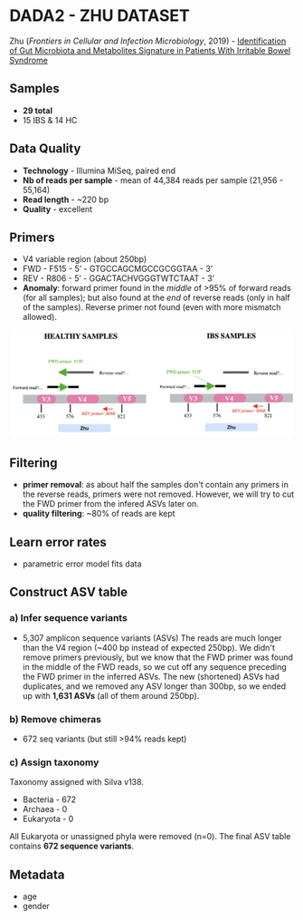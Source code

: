 # DADA2 - ZHU DATASET

Zhu (_Frontiers in Cellular and Infection Microbiology_, 2019) - [Identification of Gut Microbiota and Metabolites Signature in Patients With Irritable Bowel Syndrome][1]

[1]: https://www.frontiersin.org/articles/10.3389/fcimb.2019.00346/full 


## Samples
- **29 total**
- 15 IBS & 14 HC

## Data Quality
- **Technology** - Illumina MiSeq, paired end
- **Nb of reads per sample** - mean of 44,384 reads per sample (21,956 - 55,164)
- **Read length** - ~220 bp
- **Quality** - excellent

## Primers
- V4 variable region (about 250bp)
- FWD - F515 - 5’ - GTGCCAGCMGCCGCGGTAA - 3’
- REV - R806 - 5’ - GGACTACHVGGGTWTCTAAT - 3’
- **Anomaly**: forward primer found in the _middle_ of >95% of forward reads (for all samples); but also found at the _end_ of reverse reads (only in half of the samples). Reverse primer not found (even with more mismatch allowed).

<p align="center">
<img src="./primer_anomaly.png" width="500" title="Primer-Anomaly-Schematic">
</p>


## Filtering
- **primer removal**: as about half the samples don't contain any primers in the reverse reads, primers were not removed. However, we will try to cut the FWD primer from the infered ASVs later on.
- **quality filtering**: \~80% of reads are kept

## Learn error rates
- parametric error model fits data

## Construct ASV table
### a) Infer sequence variants
- 5,307 amplicon sequence variants (ASVs)
The reads are much longer than the V4 region (~400 bp instead of expected 250bp). We didn't remove primers previously, but we know that the FWD primer was found in the middle of the FWD reads, so we cut off any sequence preceding the FWD primer in the inferred ASVs. The new (shortened) ASVs had duplicates, and we removed any ASV longer than 300bp, so we ended up with **1,631 ASVs** (all of them around 250bp).

### b) Remove chimeras
- 672 seq variants (but still >94% reads kept)

### c) Assign taxonomy
Taxonomy assigned with Silva v138.
- Bacteria - 672
- Archaea - 0
- Eukaryota - 0

All Eukaryota or unassigned phyla were removed (n=0). The final ASV table contains **672 sequence variants**.

## Metadata
- age
- gender



